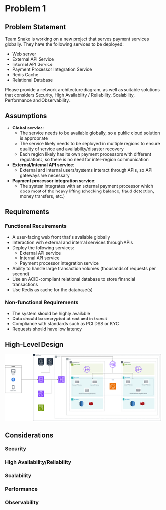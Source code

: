 # Problem 1

## Problem Statement

Team Snake is working on a new project that serves payment services globally. They have the
following services to be deployed:

- Web server
- External API Service
- Internal API Service
- Payment Processor Integration Service
- Redis Cache
- Relational Database

Please provide a network architecture diagram, as well as suitable solutions that considers
Security, High Availability / Reliability, Scalability, Performance and Observability.

## Assumptions

- **Global service**:
  - The service needs to be available globally, so a public cloud solution is appropriate
  - The service likely needs to be deployed in multiple regions to ensure quality of service and availability/disaster recovery
  - Each region likely has its own payment processors with different regulations, so there is no need for inter-region communication
- **External/Internal API service**:
  - External and internal users/systems interact through APIs, so API gateways are necessary
- **Payment processor integration service**:
  - The system integrates with an external payment processor which does most of the heavy lifting (checking balance, fraud detection, money transfers, etc.)

## Requirements

### Functional Requirements

- A user-facing web front that's available globally
- Interaction with external and internal services through APIs
- Deploy the following services:
  - External API service
  - Internal API service
  - Payment processor integration service
- Ability to handle large transaction volumes (thousands of requests per second)
- Use an ACID-compliant relational database to store financial transactions
- Use Redis as cache for the database(s)

### Non-functional Requirements

- The system should be highly available
- Data should be encrypted at rest and in transit
- Compliance with standards such as PCI DSS or KYC
- Requests should have low latency

## High-Level Design

![architecture-diagram](/problem-1/architecture-diagram.png)

## Considerations

### Security

### High Availability/Reliability

### Scalability

### Performance

### Observability
